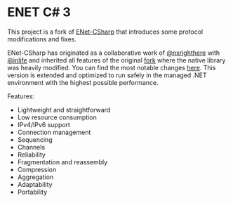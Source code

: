 # ENET C# 3

This project is a fork of [ENet-CSharp](https://github.com/nxrighthere/ENet-CSharp) that introduces some protocol modifications and fixes.

ENet-CSharp has originated as a collaborative work of [@nxrighthere](https://github.com/nxrighthere) with [@inlife](https://github.com/inlife) and inherited all features of the original [fork](https://github.com/zpl-c/enet) where the native library was heavily modified. You can find the most notable changes [here](https://github.com/nxrighthere/ENet-CSharp/issues/22#issuecomment-432982154). This version is extended and optimized to run safely in the managed .NET environment with the highest possible performance.

Features:

- Lightweight and straightforward
- Low resource consumption
- IPv4/IPv6 support
- Connection management
- Sequencing
- Channels
- Reliability
- Fragmentation and reassembly
- Compression
- Aggregation
- Adaptability
- Portability
